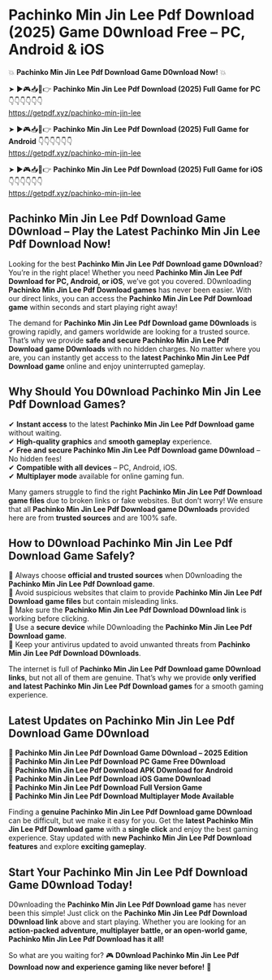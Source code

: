 # Pachinko Min Jin Lee Pdf Download (2025) Game D0wnload Free – PC, Android & iOS

💥 **Pachinko Min Jin Lee Pdf Download Game D0wnload Now!** 💥  

➤ ►🎮📥📱👉 **Pachinko Min Jin Lee Pdf Download (2025) Full Game for PC** 👇👇👇👇👇👇  
https://getpdf.xyz/pachinko-min-jin-lee  

➤ ►🎮📥📱👉 **Pachinko Min Jin Lee Pdf Download (2025) Full Game for Android** 👇👇👇👇👇👇  
https://getpdf.xyz/pachinko-min-jin-lee  

➤ ►🎮📥📱👉 **Pachinko Min Jin Lee Pdf Download (2025) Full Game for iOS** 👇👇👇👇👇👇  
https://getpdf.xyz/pachinko-min-jin-lee  

## Pachinko Min Jin Lee Pdf Download Game D0wnload – Play the Latest Pachinko Min Jin Lee Pdf Download Now!

Looking for the best **Pachinko Min Jin Lee Pdf Download game D0wnload**? You’re in the right place! Whether you need **Pachinko Min Jin Lee Pdf Download for PC, Android, or iOS**, we’ve got you covered. D0wnloading **Pachinko Min Jin Lee Pdf Download games** has never been easier. With our direct links, you can access the **Pachinko Min Jin Lee Pdf Download game** within seconds and start playing right away!  

The demand for **Pachinko Min Jin Lee Pdf Download game D0wnloads** is growing rapidly, and gamers worldwide are looking for a trusted source. That’s why we provide **safe and secure Pachinko Min Jin Lee Pdf Download game D0wnloads** with no hidden charges. No matter where you are, you can instantly get access to the **latest Pachinko Min Jin Lee Pdf Download game** online and enjoy uninterrupted gameplay.  

## **Why Should You D0wnload Pachinko Min Jin Lee Pdf Download Games?**  

✔ **Instant access** to the latest **Pachinko Min Jin Lee Pdf Download game** without waiting.  
✔ **High-quality graphics** and **smooth gameplay** experience.  
✔ **Free and secure Pachinko Min Jin Lee Pdf Download game D0wnload** – No hidden fees!  
✔ **Compatible with all devices** – PC, Android, iOS.  
✔ **Multiplayer mode** available for online gaming fun.  

Many gamers struggle to find the right **Pachinko Min Jin Lee Pdf Download game files** due to broken links or fake websites. But don’t worry! We ensure that all **Pachinko Min Jin Lee Pdf Download game D0wnloads** provided here are from **trusted sources** and are 100% safe.  

## **How to D0wnload Pachinko Min Jin Lee Pdf Download Game Safely?**  

📌 Always choose **official and trusted sources** when D0wnloading the **Pachinko Min Jin Lee Pdf Download game**.  
📌 Avoid suspicious websites that claim to provide **Pachinko Min Jin Lee Pdf Download game files** but contain misleading links.  
📌 Make sure the **Pachinko Min Jin Lee Pdf Download D0wnload link** is working before clicking.  
📌 Use a **secure device** while D0wnloading the **Pachinko Min Jin Lee Pdf Download game**.  
📌 Keep your antivirus updated to avoid unwanted threats from **Pachinko Min Jin Lee Pdf Download D0wnloads**.  

The internet is full of **Pachinko Min Jin Lee Pdf Download game D0wnload links**, but not all of them are genuine. That’s why we provide **only verified and latest Pachinko Min Jin Lee Pdf Download games** for a smooth gaming experience.  

## **Latest Updates on Pachinko Min Jin Lee Pdf Download Game D0wnload**  

🔹 **Pachinko Min Jin Lee Pdf Download Game D0wnload – 2025 Edition**  
🔹 **Pachinko Min Jin Lee Pdf Download PC Game Free D0wnload**  
🔹 **Pachinko Min Jin Lee Pdf Download APK D0wnload for Android**  
🔹 **Pachinko Min Jin Lee Pdf Download iOS Game D0wnload**  
🔹 **Pachinko Min Jin Lee Pdf Download Full Version Game**  
🔹 **Pachinko Min Jin Lee Pdf Download Multiplayer Mode Available**  

Finding a **genuine Pachinko Min Jin Lee Pdf Download game D0wnload** can be difficult, but we make it easy for you. Get the **latest Pachinko Min Jin Lee Pdf Download game** with a **single click** and enjoy the best gaming experience. Stay updated with **new Pachinko Min Jin Lee Pdf Download features** and explore **exciting gameplay**.  

## **Start Your Pachinko Min Jin Lee Pdf Download Game D0wnload Today!**  

D0wnloading the **Pachinko Min Jin Lee Pdf Download game** has never been this simple! Just click on the **Pachinko Min Jin Lee Pdf Download D0wnload link** above and start playing. Whether you are looking for an **action-packed adventure, multiplayer battle, or an open-world game**, **Pachinko Min Jin Lee Pdf Download has it all!**  

So what are you waiting for? 🎮 **D0wnload Pachinko Min Jin Lee Pdf Download now and experience gaming like never before!** 🚀  